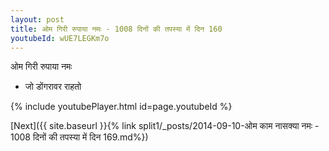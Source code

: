 ```yaml
---
layout: post
title: ओम गिरी रुपाया नमः - 1008 दिनों की तपस्या में दिन 160
youtubeId: wUE7LEGKm7o
---
```

 
 
 ओम गिरी रुपाया नमः  
 
 -  जो डोंगरावर राहतो 
 
  
 
  
 
 
 
 
 
 


{% include youtubePlayer.html id=page.youtubeId %}
 
[Next]({{ site.baseurl }}{% link  split1/_posts/2014-09-10-ओम काम नासक्या नमः - 1008 दिनों की तपस्या में दिन 169.md%})
 
